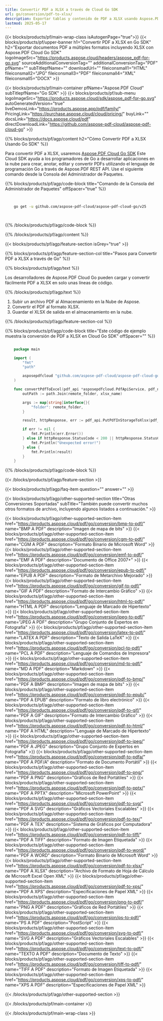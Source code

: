 ```yaml
---
title: Convertir PDF a XLSX a través de Cloud Go SDK
url: go/conversion/pdf-to-xlsx/
description: Exportar tablas y contenido de PDF a XLSX usando Aspose.PDF Cloud SDK para Go.
lastmod: 2025-05-17
---
```


{{< blocks/products/pf/main-wrap-class isAutogenPage="true">}}
{{< blocks/products/pf/upper-banner h1="Convertir PDF a XLSX en Go SDK" h2="Exportar documentos PDF a múltiples formatos incluyendo XLSX con Aspose.PDF Cloud Go SDK" logoImageSrc="https://products.aspose.cloud/headers/aspose_pdf-for-go.svg" sourceAdditionalConversionTag="" additionalConversionTag="PDF" pfName="" subTitlepfName="" downloadUrl="" fileiconsmall1="HTML" fileiconsmall2="JPG" fileiconsmall3="PDF" fileiconsmall4="XML" fileiconsmall5="DOCX" >}}

{{< blocks/products/pf/main-container pfName="Aspose.PDF Cloud" subTitlepfName="Go SDK" >}}
{{< blocks/products/pf/sub-menu logoImageSrc="https://products.aspose.cloud/sdk/aspose_pdf-for-go.svg"
autoGeneratedVersion="true"
liveDemosLink="https://products.aspose.app/pdf/family/" PricingLink="https://purchase.aspose.cloud/cloud/pricing/" buyLink="" docsLink="https://docs.aspose.cloud/pdf"  directDownloadLink="https://github.com/aspose-pdf-cloud/aspose-pdf-cloud-go" >}}

{{% blocks/products/pf/agp/content h2="Cómo Convertir PDF a XLSX Usando Go SDK" %}}

Para convertir PDF a XLSX, usaremos
[Aspose.PDF Cloud Go SDK](https://products.aspose.cloud/pdf/go/)
Este Cloud SDK ayuda a los programadores de Go a desarrollar aplicaciones en la nube para crear, anotar, editar y convertir PDFs utilizando el lenguaje de programación Go a través de Aspose.PDF REST API. Use el siguiente comando desde la Consola del Administrador de Paquetes.

{{% blocks/products/pf/agp/code-block title="Comando de la Consola del Administrador de Paquetes" offSpacer="true" %}}

```bash

     
    go get -u github.com/aspose-pdf-cloud/aspose-pdf-cloud-go/v25
     
     

```

{{% /blocks/products/pf/agp/code-block %}}

{{% /blocks/products/pf/agp/content %}}

{{< blocks/products/pf/agp/feature-section isGrey="true" >}}

{{% blocks/products/pf/agp/feature-section-col title="Pasos para Convertir PDF a XLSX a través de Go" %}}

{{% blocks/products/pf/agp/text %}}

Los desarrolladores de Aspose.PDF Cloud Go pueden cargar y convertir fácilmente PDF a XLSX en solo unas líneas de código.

{{% /blocks/products/pf/agp/text %}}

1. Subir un archivo PDF al Almacenamiento en la Nube de Aspose.
1. Convertir el PDF al formato XLSX.
1. Guardar el XLSX de salida en el almacenamiento en la nube.

{{% /blocks/products/pf/agp/feature-section-col %}}

{{% blocks/products/pf/agp/code-block title="Este código de ejemplo muestra la conversión de PDF a XLSX en Cloud Go SDK" offSpacer="" %}}

```go

    package main

    import (
        "fmt"
        "path"

        asposepdfcloud "github.com/aspose-pdf-cloud/aspose-pdf-cloud-go/v25"
    )

    func convertPdfToExcel(pdf_api *asposepdfcloud.PdfApiService, pdf_name string, xlsx_name string, remote_folder string) {
        outPath := path.Join(remote_folder, xlsx_name)

        args := map[string]interface{}{
            "folder": remote_folder,
        }

        result, httpResponse, err := pdf_api.PutPdfInStorageToXlsx(pdf_name, outPath, args)

        if err != nil {
            fmt.Println(err.Error())
        } else if httpResponse.StatusCode < 200 || httpResponse.StatusCode > 299 {
            fmt.Println("Unexpected error!")
        } else {
            fmt.Println(result)
        }
    }
```

{{% /blocks/products/pf/agp/code-block %}}

{{< /blocks/products/pf/agp/feature-section >}}

{{< blocks/products/pf/agp/faq-item question="" answer="" >}}

{{< blocks/products/pf/agp/other-supported-section title="Otras Conversiones Soportadas" subTitle="También puede convertir muchos otros formatos de archivo, incluyendo algunos listados a continuación." >}}

{{< blocks/products/pf/agp/other-supported-section-item href="https://products.aspose.cloud/pdf/go/conversion/bmp-to-pdf/" name="BMP A PDF" description="Imagen de mapa de bits" >}}
{{< blocks/products/pf/agp/other-supported-section-item href="https://products.aspose.cloud/pdf/go/conversion/cgm-to-pdf/" name="CGM A PDF" description="Formato Binario de Microsoft Word" >}}
{{< blocks/products/pf/agp/other-supported-section-item href="https://products.aspose.cloud/pdf/go/conversion/emf-to-pdf/" name="EMF A PDF" description="Documento de Office 2007+" >}}
{{< blocks/products/pf/agp/other-supported-section-item href="https://products.aspose.cloud/pdf/go/conversion/epub-to-pdf/" name="EPUB A PDF" description="Formato de Metarchivo Mejorado" >}}
{{< blocks/products/pf/agp/other-supported-section-item href="https://products.aspose.cloud/pdf/go/conversion/gif-to-pdf/" name="GIF A PDF" description="Formato de Intercambio Gráfico" >}}
{{< blocks/products/pf/agp/other-supported-section-item href="https://products.aspose.cloud/pdf/go/conversion/html-to-pdf/" name="HTML A PDF" description="Lenguaje de Marcado de Hipertexto" >}}
{{< blocks/products/pf/agp/other-supported-section-item href="https://products.aspose.cloud/pdf/go/conversion/jpeg-to-pdf/" name="JPEG A PDF" description="Grupo Conjunto de Expertos en Fotografía" >}}
{{< blocks/products/pf/agp/other-supported-section-item href="https://products.aspose.cloud/pdf/go/conversion/latex-to-pdf/" name="LATEX A PDF" description="Texto de Salida LaTeX" >}}
{{< blocks/products/pf/agp/other-supported-section-item href="https://products.aspose.cloud/pdf/go/conversion/pcl-to-pdf/" name="PCL A PDF" description="Lenguaje de Comandos de Impresora" >}}
{{< blocks/products/pf/agp/other-supported-section-item href="https://products.aspose.cloud/pdf/go/conversion/md-to-pdf/" name="MD A PDF" description="Markdown" >}}
{{< blocks/products/pf/agp/other-supported-section-item href="https://products.aspose.cloud/pdf/go/conversion/pdf-to-bmp/" name="PDF A BMP" description="Imagen de mapa de bits" >}}
{{< blocks/products/pf/agp/other-supported-section-item href="https://products.aspose.cloud/pdf/go/conversion/pdf-to-epub/" name="PDF A EPUB" description="Formato de libro electrónico" >}}
{{< blocks/products/pf/agp/other-supported-section-item href="https://products.aspose.cloud/pdf/go/conversion/pdf-to-gif/" name="PDF A GIF" description="Formato de Intercambio Gráfico" >}}
{{< blocks/products/pf/agp/other-supported-section-item href="https://products.aspose.cloud/pdf/go/conversion/pdf-to-html/" name="PDF A HTML" description="Lenguaje de Marcado de Hipertexto" >}}
{{< blocks/products/pf/agp/other-supported-section-item href="https://products.aspose.cloud/pdf/go/conversion/pdf-to-jpeg/" name="PDF A JPEG" description="Grupo Conjunto de Expertos en Fotografía" >}}
{{< blocks/products/pf/agp/other-supported-section-item href="https://products.aspose.cloud/pdf/go/conversion/pdf-to-pdfa/" name="PDF A PDF/A" description="Formato de Documento Portátil" >}}
{{< blocks/products/pf/agp/other-supported-section-item href="https://products.aspose.cloud/pdf/go/conversion/pdf-to-png/" name="PDF A PNG" description="Gráficos de Red Portátiles" >}}
{{< blocks/products/pf/agp/other-supported-section-item href="https://products.aspose.cloud/pdf/go/conversion/pdf-to-pptx/" name="PDF A PPTX" description="Microsoft PowerPoint" >}}
{{< blocks/products/pf/agp/other-supported-section-item href="https://products.aspose.cloud/pdf/go/conversion/pdf-to-svg/" name="PDF A SVG" description="Gráficos Vectoriales Escalables" >}}
{{< blocks/products/pf/agp/other-supported-section-item href="https://products.aspose.cloud/pdf/go/conversion/pdf-to-tex/" name="PDF A TEX" description="Sistema de Gráficos por Computadora" >}}
{{< blocks/products/pf/agp/other-supported-section-item href="https://products.aspose.cloud/pdf/go/conversion/pdf-to-tiff/" name="PDF A TIFF" description="Formato de Imagen Etiquetada" >}}
{{< blocks/products/pf/agp/other-supported-section-item href="https://products.aspose.cloud/pdf/go/conversion/pdf-to-word/" name="PDF A WORD" description="Formato Binario de Microsoft Word" >}}
{{< blocks/products/pf/agp/other-supported-section-item href="https://products.aspose.cloud/pdf/go/conversion/pdf-to-xlsx/" name="PDF A XLSX" description="Archivo de Formato de Hoja de Cálculo de Microsoft Excel Open XML" >}}
{{< blocks/products/pf/agp/other-supported-section-item href="https://products.aspose.cloud/pdf/go/conversion/pdf-to-xps/" name="PDF A XPS" description="Especificaciones de Papel XML" >}}
{{< blocks/products/pf/agp/other-supported-section-item href="https://products.aspose.cloud/pdf/go/conversion/png-to-pdf/" name="PNG A PDF" description="Gráficos de Red Portátiles" >}}
{{< blocks/products/pf/agp/other-supported-section-item href="https://products.aspose.cloud/pdf/go/conversion/ps-to-pdf/" name="PS A PDF" description="PostScript" >}}
{{< blocks/products/pf/agp/other-supported-section-item href="https://products.aspose.cloud/pdf/go/conversion/svg-to-pdf/" name="SVG A PDF" description="Gráficos Vectoriales Escalables" >}}
{{< blocks/products/pf/agp/other-supported-section-item href="https://products.aspose.cloud/pdf/go/conversion/text-to-pdf/" name="TEXTO A PDF" description="Documento de Texto" >}}
{{< blocks/products/pf/agp/other-supported-section-item href="https://products.aspose.cloud/pdf/go/conversion/tiff-to-pdf/" name="TIFF A PDF" description="Formato de Imagen Etiquetada" >}}
{{< blocks/products/pf/agp/other-supported-section-item href="https://products.aspose.cloud/pdf/go/conversion/xps-to-pdf/" name="XPS A PDF" description="Especificaciones de Papel XML" >}}

{{< /blocks/products/pf/agp/other-supported-section >}}

{{< /blocks/products/pf/main-container >}}

{{< /blocks/products/pf/main-wrap-class >}}
